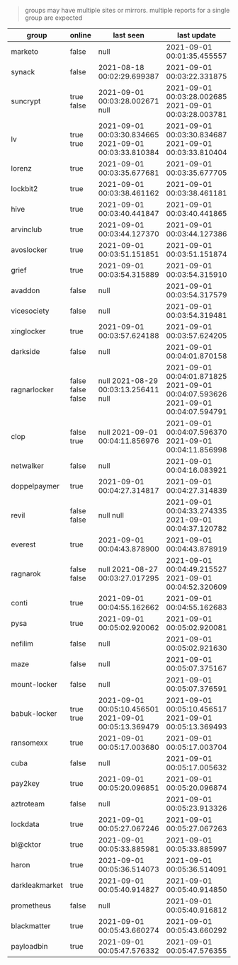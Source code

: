 > groups may have multiple sites or mirrors. multiple reports for a single group are expected

| group | online | last seen  | last update |
|-------|--------|------------|-------------|
| marketo | false | null | 2021-09-01 00:01:35.455557 |
| synack | false | 2021-08-18 00:02:29.699387 | 2021-09-01 00:03:22.331875 |
| suncrypt | true false | 2021-09-01 00:03:28.002671 null | 2021-09-01 00:03:28.002685 2021-09-01 00:03:28.003781 |
| lv | true true | 2021-09-01 00:03:30.834665 2021-09-01 00:03:33.810384 | 2021-09-01 00:03:30.834687 2021-09-01 00:03:33.810404 |
| lorenz | true | 2021-09-01 00:03:35.677681 | 2021-09-01 00:03:35.677705 |
| lockbit2 | true | 2021-09-01 00:03:38.461162 | 2021-09-01 00:03:38.461181 |
| hive | true | 2021-09-01 00:03:40.441847 | 2021-09-01 00:03:40.441865 |
| arvinclub | true | 2021-09-01 00:03:44.127370 | 2021-09-01 00:03:44.127386 |
| avoslocker | true | 2021-09-01 00:03:51.151851 | 2021-09-01 00:03:51.151874 |
| grief | true | 2021-09-01 00:03:54.315889 | 2021-09-01 00:03:54.315910 |
| avaddon | false | null | 2021-09-01 00:03:54.317579 |
| vicesociety | false | null | 2021-09-01 00:03:54.319481 |
| xinglocker | true | 2021-09-01 00:03:57.624188 | 2021-09-01 00:03:57.624205 |
| darkside | false | null | 2021-09-01 00:04:01.870158 |
| ragnarlocker | false false false | null 2021-08-29 00:03:13.256411 null | 2021-09-01 00:04:01.871825 2021-09-01 00:04:07.593626 2021-09-01 00:04:07.594791 |
| clop | false true | null 2021-09-01 00:04:11.856976 | 2021-09-01 00:04:07.596370 2021-09-01 00:04:11.856998 |
| netwalker | false | null | 2021-09-01 00:04:16.083921 |
| doppelpaymer | true | 2021-09-01 00:04:27.314817 | 2021-09-01 00:04:27.314839 |
| revil | false false | null null | 2021-09-01 00:04:33.274335 2021-09-01 00:04:37.120782 |
| everest | true | 2021-09-01 00:04:43.878900 | 2021-09-01 00:04:43.878919 |
| ragnarok | false false | null 2021-08-27 00:03:27.017295 | 2021-09-01 00:04:49.215527 2021-09-01 00:04:52.320609 |
| conti | true | 2021-09-01 00:04:55.162662 | 2021-09-01 00:04:55.162683 |
| pysa | true | 2021-09-01 00:05:02.920062 | 2021-09-01 00:05:02.920081 |
| nefilim | false | null | 2021-09-01 00:05:02.921630 |
| maze | false | null | 2021-09-01 00:05:07.375167 |
| mount-locker | false | null | 2021-09-01 00:05:07.376591 |
| babuk-locker | true true | 2021-09-01 00:05:10.456501 2021-09-01 00:05:13.369479 | 2021-09-01 00:05:10.456517 2021-09-01 00:05:13.369493 |
| ransomexx | true | 2021-09-01 00:05:17.003680 | 2021-09-01 00:05:17.003704 |
| cuba | false | null | 2021-09-01 00:05:17.005632 |
| pay2key | true | 2021-09-01 00:05:20.096851 | 2021-09-01 00:05:20.096874 |
| aztroteam | false | null | 2021-09-01 00:05:23.913326 |
| lockdata | true | 2021-09-01 00:05:27.067246 | 2021-09-01 00:05:27.067263 |
| bl@cktor | true | 2021-09-01 00:05:33.885981 | 2021-09-01 00:05:33.885997 |
| haron | true | 2021-09-01 00:05:36.514073 | 2021-09-01 00:05:36.514091 |
| darkleakmarket | true | 2021-09-01 00:05:40.914827 | 2021-09-01 00:05:40.914850 |
| prometheus | false | null | 2021-09-01 00:05:40.916812 |
| blackmatter | true | 2021-09-01 00:05:43.660274 | 2021-09-01 00:05:43.660292 |
| payloadbin | true | 2021-09-01 00:05:47.576332 | 2021-09-01 00:05:47.576355 |
